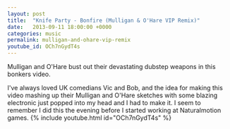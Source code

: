 ```yaml
---
layout: post
title:  "Knife Party - Bonfire (Mulligan & O'Hare VIP Remix)"
date:   2013-09-11 18:00:00 +0000
categories: music
permalink: mulligan-and-ohare-vip-remix
youtube_id: OCh7nGydT4s
---
```


Mulligan and O'Hare bust out their devastating dubstep weapons in this bonkers video.
<!--more-->
I've always loved UK comedians Vic and Bob, and the idea for making this video mashing up their Mulligan and O'Hare sketches with some blazing electronic just popped into my head and I had to make it. 
I seem to remember I did this the evening before I started working at Naturalmotion games.
{% include youtube.html id="OCh7nGydT4s" %}